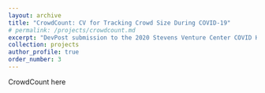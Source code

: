 ```yaml
---
layout: archive
title: "CrowdCount: CV for Tracking Crowd Size During COVID-19"
# permalink: /projects/crowdcount.md
excerpt: "DevPost submission to the 2020 Stevens Venture Center COVID Hackathon II"
collection: projects
author_profile: true
order_number: 3
---
```


CrowdCount here